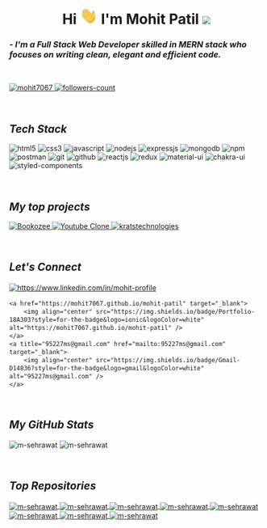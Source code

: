 <!----------------------------------- Heading Section ------------------------------------>
<h1 align="center">
    Hi
    <img src="https://raw.githubusercontent.com/ABSphreak/ABSphreak/master/gifs/Hi.gif" width="35">
    I'm Mohit Patil
    <img src="https://camo.githubusercontent.com/d3359cb00ab0b5ed8f2e1fe3fceb4fbaf3b614340f8c0db99c17b9f50b351770/68747470733a2f2f656d6f6a69732e736c61636b6d6f6a69732e636f6d2f656d6f6a69732f696d616765732f313533313834393433302f343234362f626c6f622d73756e676c61737365732e6769663f31353331383439343330" width="35">
</h1>



<!----------------------------------- About Section ------------------------------------>

<h3>
    <i>- I'm a Full Stack Web Developer skilled in MERN stack who focuses on writing clean, elegant and efficient code.</i>
</h3>






<br>



<!----------------------------------- Profile View Section ------------------------------------>

<p align="left">
    <a href="https://github.com/mohit7067">
        <img src="https://komarev.com/ghpvc/?username=mohit7067&label=Profile%20views&color=0e75b6&style=flat" alt="mohit7067" />
    </a>
    <a href="https://github.com/mohit7067?tab=followers">
        <img src="https://img.shields.io/github/followers/mohit7067?label=Followers&style=social" alt="followers-count">
    </a>
</p>
<br>



<!----------------------------------- Tech Stack Section ------------------------------------>

<h2><i>Tech Stack</i></h2>

<p>
    <img src="https://img.shields.io/badge/HTML5-E34F26?style=for-the-badge&logo=html5&logoColor=white" alt="html5" />
    <img src="https://img.shields.io/badge/CSS3-1572B6?style=for-the-badge&logo=css3&logoColor=white" alt="css3" />
    <img src="https://img.shields.io/badge/JavaScript-323330?style=for-the-badge&logo=javascript&logoColor=F7DF1E" alt="javascript" />
    <img src="https://img.shields.io/badge/Node.js-339933?style=for-the-badge&logo=nodedotjs&logoColor=white" alt="nodejs" />
    <img src="https://img.shields.io/badge/Express.js-000000?style=for-the-badge&logo=express&logoColor=white" alt="expressjs" />
    <img src="https://img.shields.io/badge/MongoDB-4EA94B?style=for-the-badge&logo=mongodb&logoColor=white" alt="mongodb" />
    <img src="https://img.shields.io/badge/npm-CB3837?style=for-the-badge&logo=npm&logoColor=white" alt="npm" />
    <img src="https://img.shields.io/badge/Postman-FF6C37?style=for-the-badge&logo=Postman&logoColor=white" alt="postman" />
    <img src="https://img.shields.io/badge/Git-f44d27?style=for-the-badge&logo=git&logoColor=white" alt="git" />
    <img src="https://img.shields.io/badge/GitHub-100000?style=for-the-badge&logo=github&logoColor=white" alt="github" />
    <img src="https://img.shields.io/badge/React-20232A?style=for-the-badge&logo=react&logoColor=61DAFB" alt="reactjs" />
    <img src="https://img.shields.io/badge/Redux-593D88?style=for-the-badge&logo=redux&logoColor=white" alt="redux" />
    <img src="https://img.shields.io/badge/Material%20UI-007FFF?style=for-the-badge&logo=mui&logoColor=white" alt="material-ui" />
    <img src="https://img.shields.io/badge/Chakra%20UI-3bc7bd?style=for-the-badge&logo=chakraui&logoColor=white" alt="chakra-ui" />
    <img src="https://img.shields.io/badge/styled--components-DB7093?style=for-the-badge&logo=styled-components&logoColor=white" alt="styled-components" />
</p>
<br>



<!----------------------------------- Project Section ------------------------------------>

<h2><i>My top projects</i></h2>


<p align="left">
    <a href="https://github.com/mohit7067/bookozee.git" target="_blank">
        <img src="https://img.shields.io/badge/-Bookozee-8D53FE?style=for-the-badge&logo=appveyor" alt="Bookozee" />
    </a>
    <a href="https://github.com/mohit7067/youtube_clone.git" target="_blank">
        <img src="https://img.shields.io/badge/-Youtube%20Clone-FF0000?style=for-the-badge&logo=appveyor" alt="Youtube Clone" />
    </a>
     <a href="https://www.kratstechnologies.com" target="_blank">
        <img src="https://img.shields.io/badge/-kratstechnologies.com-808080?style=for-the-badge&logo=appveyor" alt="kratstechnologies" />
    </a>
   
</p>
<br>



<!----------------------------------- Social Media Links Section ------------------------------------>

<h2><i>Let's Connect</i></h2>


<p align="left">
    <a href="https://www.linkedin.com/in/mohit-profile" target="_blank">
        <img align="center" src="https://img.shields.io/badge/LinkedIn-0077B5?style=for-the-badge&logo=linkedin&logoColor=white" alt="https://www.linkedin.com/in/mohit-profile" />
    </a>
  
    <a href="https://mohit7067.github.io/mohit-patil" target="_blank">
        <img align="center" src="https://img.shields.io/badge/Portfolio-18A303?style=for-the-badge&logo=ionic&logoColor=white" alt="https://mohit7067.github.io/mohit-patil" />
    </a>
    <a title="95227ms@gmail.com" href="mailto:95227ms@gmail.com"  target="_blank">
        <img align="center" src="https://img.shields.io/badge/Gmail-D14836?style=for-the-badge&logo=gmail&logoColor=white" alt="95227ms@gmail.com" />
    </a>
</p>
<br>



<!----------------------------------- GitHub Stats Section ------------------------------------>

<h2><i>My GitHub Stats</i></h2>

<p>
    <img align="center" src="https://github-readme-stats.vercel.app/api?username=mohit7067&show_icons=true&include_all_commits=true&count_private=true&hide=issues,contribs&border_radius=0&locale=en&theme=dark" alt="m-sehrawat" height="139" />
    <img align="center" src="https://github-readme-stats.vercel.app/api/top-langs/?username=mohit7067&layout=compact&exclude_repo=Lybrate-Website-Clone-Version-2.0,Lybrate-Website-Clone,Adidas-Clone&hide=Shell&border_radius=0&theme=dark" alt="m-sehrawat" height="139" />
</p>
<br>



<!----------------------------------- Top Repository Section ------------------------------------>

<h2><i>Top Repositories</i></h2>


<p>
    <a href="https://github.com/m-sehrawat/Nike-Clone">
        <img align="center" src="https://github-readme-stats.vercel.app/api/pin/?username=m-sehrawat&repo=Nike-Clone&locale=en&border_radius=0&theme=dark" alt="m-sehrawat" />
    </a>
    <a href="https://github.com/m-sehrawat/Mini-Store">
        <img align="center" src="https://github-readme-stats.vercel.app/api/pin/?username=m-sehrawat&repo=Mini-Store&locale=en&border_radius=0&theme=dark" alt="m-sehrawat" />
    </a>
    <a href="https://github.com/m-sehrawat/Weather-App">
        <img align="center" src="https://github-readme-stats.vercel.app/api/pin/?username=m-sehrawat&repo=Weather-App&locale=en&border_radius=0&theme=dark" alt="m-sehrawat" />
    </a>
    <a href="https://github.com/m-sehrawat/Translation-App">
        <img align="center" src="https://github-readme-stats.vercel.app/api/pin/?username=m-sehrawat&repo=Translation-App&locale=en&border_radius=0&theme=dark" alt="m-sehrawat" />
    </a>
     <a href="https://github.com/m-sehrawat/Facebook-Clone">
        <img align="center" src="https://github-readme-stats.vercel.app/api/pin/?username=m-sehrawat&repo=Facebook-Clone&locale=en&border_radius=0&theme=dark" alt="m-sehrawat" />
    </a>
    <a href="https://github.com/m-sehrawat/Lybrate-Website-Clone-Version-2.0">
        <img align="center" src="https://github-readme-stats.vercel.app/api/pin/?username=m-sehrawat&repo=Lybrate-Website-Clone-Version-2.0&locale=en&border_radius=0&theme=dark" alt="m-sehrawat" />
    </a>
    <a href="https://github.com/m-sehrawat/Food-Store">
        <img align="center" src="https://github-readme-stats.vercel.app/api/pin/?username=m-sehrawat&repo=Food-Store&locale=en&border_radius=0&theme=dark" alt="m-sehrawat" />
    </a>
    <a href="https://github.com/m-sehrawat/Adidas-Clone">
        <img align="center" src="https://github-readme-stats.vercel.app/api/pin/?username=m-sehrawat&repo=Adidas-Clone&locale=en&border_radius=0&theme=dark" alt="m-sehrawat" />
    </a>
    
</p>
